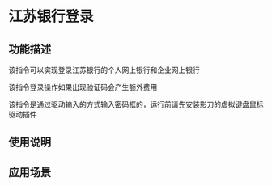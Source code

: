 # 江苏银行登录
## 功能描述
该指令可以实现登录江苏银行的个人网上银行和企业网上银行

该指令登录操作如果出现验证码会产生额外费用

该指令是通过驱动输入的方式输入密码框的，运行前请先安装影刀的虚拟键盘鼠标驱动插件
## 使用说明
## 应用场景
